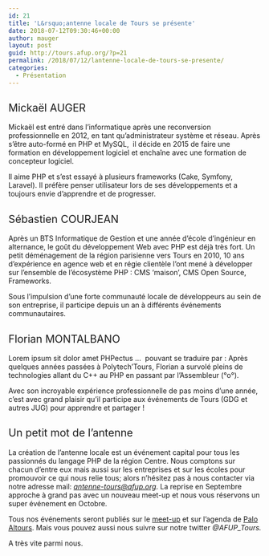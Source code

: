 ```yaml
---
id: 21
title: 'L&rsquo;antenne locale de Tours se présente'
date: 2018-07-12T09:30:46+00:00
author: mauger
layout: post
guid: http://tours.afup.org/?p=21
permalink: /2018/07/12/lantenne-locale-de-tours-se-presente/
categories:
  - Présentation
---
```

## <span style="font-weight: 400">Mickaël AUGER</span>

<span style="font-weight: 400">Mickaël est entré dans l’informatique après une reconversion professionnelle en 2012, en tant qu’administrateur système et réseau. Après s’être auto-formé en PHP et MySQL,  il décide en 2015 de faire une formation en développement logiciel et enchaîne avec une formation de concepteur logiciel.</span>

<span style="font-weight: 400">Il aime PHP et s’est essayé à plusieurs frameworks (Cake, Symfony, Laravel). Il préfère penser utilisateur lors de ses développements et a toujours envie d’apprendre et de progresser.</span>

## <span style="font-weight: 400">Sébastien COURJEAN</span>

<span style="font-weight: 400">Après un BTS Informatique de Gestion et une année d’école d’ingénieur en alternance, le goût du développement Web avec PHP est déjà très fort. Un petit déménagement de la région parisienne vers Tours en 2010, 10 ans d’expérience en agence web et en régie clientèle l’ont mené à développer sur l’ensemble de l’écosystème PHP : CMS ‘maison’, CMS Open Source, Frameworks.</span>

<span style="font-weight: 400">Sous l’impulsion d’une forte communauté locale de développeurs au sein de son entreprise, il participe depuis un an à différents événements communautaires.</span>

## <span style="font-weight: 400">Florian MONTALBANO</span>

<span style="font-weight: 400">Lorem ipsum sit dolor amet PHPectus …  pouvant se traduire par : Après quelques années passées à Polytech’Tours, Florian a survolé pleins de technologies allant du C++ au PHP en passant par l’Assembleur (°o°).</span>

<span style="font-weight: 400">Avec son incroyable expérience professionnelle de pas moins d’une année, c’est avec grand plaisir qu’il participe aux événements de Tours (GDG et autres JUG) pour apprendre et partager ! </span>

## <span style="font-weight: 400">Un petit mot de l&rsquo;antenne</span>

<span style="font-weight: 400">La création de l’antenne locale est un événement capital pour tous les passionnés du langage PHP de la région Centre. Nous comptons sur chacun d’entre eux mais aussi sur les entreprises et sur les écoles pour promouvoir ce qui nous relie tous; alors n&rsquo;hésitez pas à nous contacter via notre adresse mail: <em>antenne-tours@afup.org</em>. La reprise en Septembre approche à grand pas avec un nouveau meet-up et nous vous réservons un super événement en Octobre.</span>

Tous nos événements seront publiés sur le [meet-up](https://www.meetup.com/fr-FR/afup-tours-php/) et sur l&rsquo;agenda de [Palo Altours](https://openagenda.com/paloaltours). Mais vous pouvez aussi nous suivre sur notre twitter _@AFUP_Tours._

<span style="font-weight: 400">A très vite parmi nous.</span>